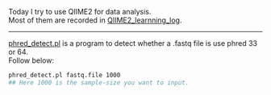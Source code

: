 Today I try to use QIIME2 for data analysis.  
Most of them are recorded in [QIIME2_learnning_log](QIIME2_learnning_log/).

***

[phred_detect.pl](phred_detect.pl) is a program to detect whether a .fastq file is use phred 33 or 64.  
Follow below:  
```Bash
phred_detect.pl fastq.file 1000
## Here 1000 is the sample-size you want to input.
```
